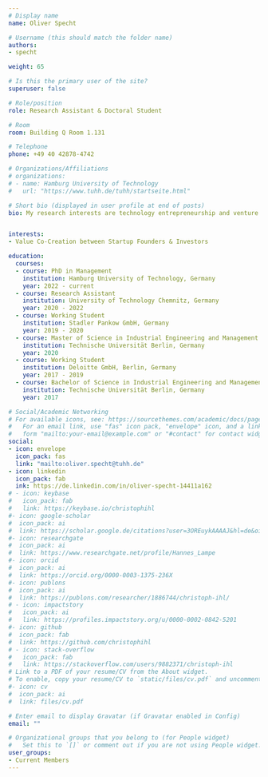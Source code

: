 ```yaml
---
# Display name
name: Oliver Specht

# Username (this should match the folder name)
authors:
- specht

weight: 65

# Is this the primary user of the site?
superuser: false

# Role/position
role: Research Assistant & Doctoral Student

# Room
room: Building Q Room 1.131

# Telephone
phone: +49 40 42878-4742

# Organizations/Affiliations
# organizations:
# - name: Hamburg University of Technology
#   url: "https://www.tuhh.de/tuhh/startseite.html"

# Short bio (displayed in user profile at end of posts)
bio: My research interests are technology entrepreneurship and venture capital financing.


interests:
- Value Co-Creation between Startup Founders & Investors

education:
  courses:
  - course: PhD in Management
    institution: Hamburg University of Technology, Germany
    year: 2022 - current
  - course: Research Assistant
    institution: University of Technology Chemnitz, Germany
    year: 2020 - 2022
  - course: Working Student
    institution: Stadler Pankow GmbH, Germany
    year: 2019 - 2020
  - course: Master of Science in Industrial Engineering and Management
    institution: Technische Universität Berlin, Germany
    year: 2020
  - course: Working Student
    institution: Deloitte GmbH, Berlin, Germany
    year: 2017 - 2019
  - course: Bachelor of Science in Industrial Engineering and Management
    institution: Technische Universität Berlin, Germany
    year: 2017

# Social/Academic Networking
# For available icons, see: https://sourcethemes.com/academic/docs/page-builder/#icons
#   For an email link, use "fas" icon pack, "envelope" icon, and a link in the
#   form "mailto:your-email@example.com" or "#contact" for contact widget.
social:
- icon: envelope
  icon_pack: fas
  link: "mailto:oliver.specht@tuhh.de"
- icon: linkedin
  icon_pack: fab
  ink: https://de.linkedin.com/in/oliver-specht-14411a162
# - icon: keybase
#   icon_pack: fab
#   link: https://keybase.io/christophihl
#- icon: google-scholar
#  icon_pack: ai
#  link: https://scholar.google.de/citations?user=3OREuykAAAAJ&hl=de&oi=ao
#- icon: researchgate
#  icon_pack: ai
#  link: https://www.researchgate.net/profile/Hannes_Lampe
#- icon: orcid
#  icon_pack: ai
#  link: https://orcid.org/0000-0003-1375-236X
#- icon: publons
#  icon_pack: ai
#  link: https://publons.com/researcher/1886744/christoph-ihl/
# - icon: impactstory
#   icon_pack: ai
#   link: https://profiles.impactstory.org/u/0000-0002-0842-5201
#- icon: github
#  icon_pack: fab
#  link: https://github.com/christophihl
# - icon: stack-overflow
#   icon_pack: fab
#   link: https://stackoverflow.com/users/9882371/christoph-ihl
# Link to a PDF of your resume/CV from the About widget.
# To enable, copy your resume/CV to `static/files/cv.pdf` and uncomment the lines below.
#- icon: cv
#  icon_pack: ai
#  link: files/cv.pdf

# Enter email to display Gravatar (if Gravatar enabled in Config)
email: ""

# Organizational groups that you belong to (for People widget)
#   Set this to `[]` or comment out if you are not using People widget.
user_groups:
- Current Members
---
```

